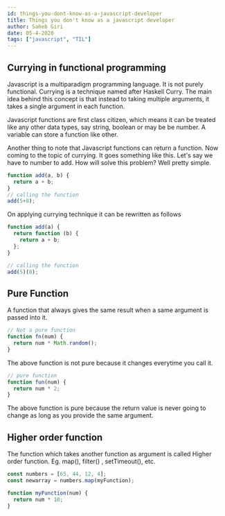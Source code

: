 ```yaml
---
id: things-you-dont-know-as-a-javascript-developer
title: Things you don't know as a javascript developer
author: Saheb Giri
date: 05-4-2020
tags: ["javascript", "TIL"]
---
```

## Currying in functional programming 

Javascript is a multiparadigm programming language. It is not purely functional. Currying is a technique named after Haskell Curry. The main idea behind this concept is that instead to taking multiple arguments, it takes a single argument in each function.

Javascript functions are first class citizen, which means it can be treated like any other data types, say string, boolean or may be be number. A variable can store a function like other.

Another thing to note that Javascript functions can return a function. Now coming to the topic of currying. It goes something like this. Let's say we have to number to add. How will solve this problem? Well pretty simple. 

```js
function add(a, b) {
  return a + b;
}
// calling the function
add(5+8);
```

On applying currying technique it can be rewritten as follows

```js
function add(a) {
  return function (b) {
    return a + b;
  };
}

// calling the function
add(5)(8);
```

## Pure Function

A function that always gives the same result when a same argument is passed into it.


```js
// Not a pure function
function fn(num) {
  return num * Math.random();
}
```

The above function is not pure because it changes everytime you call it.


```js
// pure function
function fun(num) {
  return num * 2;
}
```


The above function is pure because the return value is never going to change as long as you provide the same argument.



## Higher order function 

The function which takes another function as argument is called Higher order function. Eg. map(), filter() , setTimeout(), etc. 

```js 
const numbers = [65, 44, 12, 4];
const newarray = numbers.map(myFunction);

function myFunction(num) {
  return num * 10;
}
```